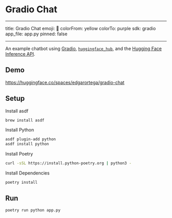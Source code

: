 # Gradio Chat

---

title: Gradio Chat
emoji: 💬
colorFrom: yellow
colorTo: purple
sdk: gradio
app_file: app.py
pinned: false

---

An example chatbot using [Gradio](https://gradio.app), [`huggingface_hub`](https://huggingface.co/docs/huggingface_hub/v0.22.2/en/index), and the [Hugging Face Inference API](https://huggingface.co/docs/api-inference/index).

## Demo

<https://huggingface.co/spaces/edgarortega/gradio-chat>

## Setup

Install asdf

```bash
brew install asdf
```

Install Python

```bash
asdf plugin-add python
asdf install python
```

Install Poetry

```bash
curl -sSL https://install.python-poetry.org | python3 -
```

Install Dependencies

```bash
poetry install
```

## Run

```bash
poetry run python app.py
```

